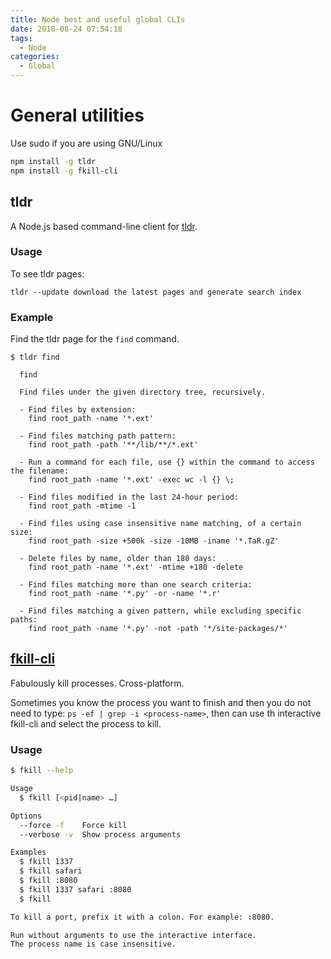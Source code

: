 ```yaml
---
title: Node best and useful global CLIs
date: 2018-08-24 07:54:18
tags:
  - Node
categories:
  - Global
---
```


# General utilities

Use sudo if you are using GNU/Linux

```bash
npm install -g tldr
npm install -g fkill-cli

```

## tldr

A Node.js based command-line client for [tldr](https://github.com/tldr-pages/tldr).

### Usage

To see tldr pages:

```
tldr --update download the latest pages and generate search index
```

### Example

Find the tldr page for the `find` command.

```
$ tldr find

  find

  Find files under the given directory tree, recursively.

  - Find files by extension:
    find root_path -name '*.ext'

  - Find files matching path pattern:
    find root_path -path '**/lib/**/*.ext'

  - Run a command for each file, use {} within the command to access the filename:
    find root_path -name '*.ext' -exec wc -l {} \;

  - Find files modified in the last 24-hour period:
    find root_path -mtime -1

  - Find files using case insensitive name matching, of a certain size:
    find root_path -size +500k -size -10MB -iname '*.TaR.gZ'

  - Delete files by name, older than 180 days:
    find root_path -name '*.ext' -mtime +180 -delete

  - Find files matching more than one search criteria:
    find root_path -name '*.py' -or -name '*.r'

  - Find files matching a given pattern, while excluding specific paths:
    find root_path -name '*.py' -not -path '*/site-packages/*'
```

## [fkill-cli](https://www.npmjs.com/package/fkill-cli)

Fabulously kill processes. Cross-platform.

Sometimes you know the process you want to finish and then you do not need to type: ``ps -ef | grep -i <process-name>``, then can use th interactive fkill-cli and select the process to kill.

### Usage

```bash
$ fkill --help

Usage
  $ fkill [<pid|name> …]

Options
  --force -f    Force kill
  --verbose -v  Show process arguments

Examples
  $ fkill 1337
  $ fkill safari
  $ fkill :8080
  $ fkill 1337 safari :8080
  $ fkill

To kill a port, prefix it with a colon. For example: :8080.

Run without arguments to use the interactive interface.
The process name is case insensitive.
```
